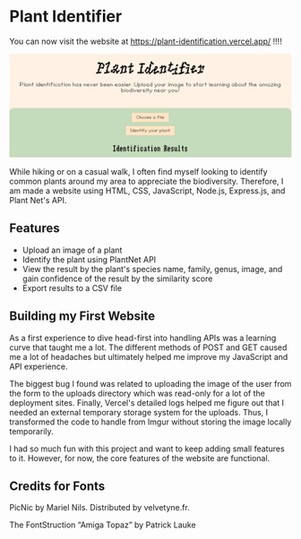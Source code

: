 # Plant Identifier
You can now visit the website at https://plant-identification.vercel.app/ !!!!

![Screenshot of the Plant Identifier website](images/websc.png)

While hiking or on a casual walk, I often find myself looking to identify common plants around my area to appreciate the biodiversity. Therefore, I am made a website using HTML, CSS, JavaScript, Node.js, Express.js, and Plant Net's API.

## Features
- Upload an image of a plant
- Identify the plant using PlantNet API
- View the result by the plant's species name, family, genus, image, and gain confidence of the result by the similarity score
- Export results to a CSV file

## Building my First Website
As a first experience to dive head-first into handling APIs was a learning curve that taught me a lot. The different methods of POST and GET caused me a lot of headaches but ultimately helped me improve my JavaScript and API experience. 

The biggest bug I found was related to uploading the image of the user from the form to the uploads directory which was read-only for a lot of the deployment sites. Finally, Vercel's detailed logs helped me figure out that I needed an external temporary storage system for the uploads. Thus, I transformed the code to handle from Imgur without storing the image locally temporarily. 

I had so much fun with this project and want to keep adding small features to it. However, for now, the core features of the website are functional.

## Credits for Fonts

PicNic by Mariel Nils. Distributed by velvetyne.fr.

The FontStruction “Amiga Topaz” by Patrick Lauke